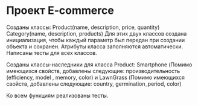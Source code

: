 # Проект E-commerce

Созданы классы: Product(name, description, price, quantity) Category(name, description, products) Для этих двух классов создана инициализация, чтобы каждый параметр был передан при создании объекта и сохранен. Атрибуты класса заполняются автоматически. Написаны тесты для всех классов.

Созданы классы-наследники для класса Product: Smartphone (Помимо имеющихся свойств, добавлены следующие: производительность (efficiency, model , memory, color) и LawnGrass (Помимо имеющихся свойств, добавлены следующие: country, germination_period, color)

Ко всем функциям реализованы тесты.